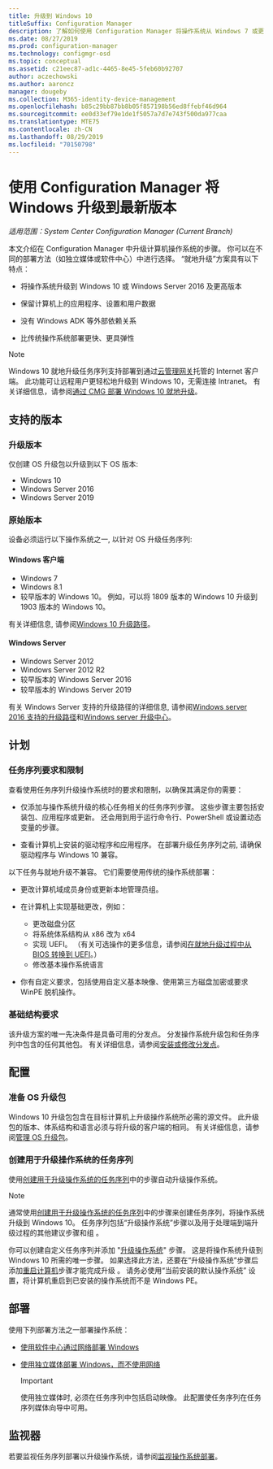 ```yaml
---
title: 升级到 Windows 10
titleSuffix: Configuration Manager
description: 了解如何使用 Configuration Manager 将操作系统从 Windows 7 或更高版本升级到 Windows 10。
ms.date: 08/27/2019
ms.prod: configuration-manager
ms.technology: configmgr-osd
ms.topic: conceptual
ms.assetid: c21eec87-ad1c-4465-8e45-5feb60b92707
author: aczechowski
ms.author: aaroncz
manager: dougeby
ms.collection: M365-identity-device-management
ms.openlocfilehash: b85c29bb87bb8b05f857198b56ed8ffebf46d964
ms.sourcegitcommit: ee0d33ef79e1de1f5057a7d7e743f500da977caa
ms.translationtype: MTE75
ms.contentlocale: zh-CN
ms.lasthandoff: 08/29/2019
ms.locfileid: "70150798"
---
```

# <a name="upgrade-windows-to-the-latest-version-with-configuration-manager"></a>使用 Configuration Manager 将 Windows 升级到最新版本

*适用范围：System Center Configuration Manager (Current Branch)*

本文介绍在 Configuration Manager 中升级计算机操作系统的步骤。 你可以在不同的部署方法（如独立媒体或软件中心）中进行选择。 “就地升级”方案具有以下特点：  

- 将操作系统升级到 Windows 10 或 Windows Server 2016 及更高版本

- 保留计算机上的应用程序、设置和用户数据

- 没有 Windows ADK 等外部依赖关系

- 比传统操作系统部署更快、更具弹性

> [!Note]  
> Windows 10 就地升级任务序列支持部署到通过[云管理网关](/sccm/core/clients/manage/plan-cloud-management-gateway)托管的 Internet 客户端。 此功能可让远程用户更轻松地升级到 Windows 10，无需连接 Intranet。 有关详细信息，请参阅[通过 CMG 部署 Windows 10 就地升级](/sccm/osd/deploy-use/deploy-a-task-sequence#deploy-windows-10-in-place-upgrade-via-cmg)。 <!-- 1357149 -->


## <a name="supported-versions"></a>支持的版本

### <a name="upgrade-version"></a>升级版本

仅创建 OS 升级包以升级到以下 OS 版本:

- Windows 10
- Windows Server 2016
- Windows Server 2019

### <a name="original-version"></a>原始版本

设备必须运行以下操作系统之一, 以针对 OS 升级任务序列:

#### <a name="windows-client"></a>Windows 客户端

- Windows 7
- Windows 8.1
- 较早版本的 Windows 10。 例如，可以将 1809 版本的 Windows 10 升级到 1903 版本的 Windows 10。  

有关详细信息, 请参阅[Windows 10 升级路径](https://docs.microsoft.com/windows/deployment/upgrade/windows-10-upgrade-paths)。

#### <a name="windows-server"></a>Windows Server

- Windows Server 2012
- Windows Server 2012 R2
- 较早版本的 Windows Server 2016
- 较早版本的 Windows Server 2019

有关 Windows Server 支持的升级路径的详细信息, 请参阅[Windows server 2016 支持的升级路径](https://docs.microsoft.com/windows-server/get-started/supported-upgrade-paths#upgrading-previous-retail-versions-of-windows-server-to-windows-server-2016)和[Windows server 升级中心](http://aka.ms/upgradecenter)。


## <a name="BKMK_Plan"></a> 计划  

### <a name="task-sequence-requirements-and-limitations"></a>任务序列要求和限制

查看使用任务序列升级操作系统时的要求和限制，以确保其满足你的需要：  

- 仅添加与操作系统升级的核心任务相关的任务序列步骤。 这些步骤主要包括安装包、应用程序或更新。 还会用到用于运行命令行、PowerShell 或设置动态变量的步骤。  

- 查看计算机上安装的驱动程序和应用程序。 在部署升级任务序列之前, 请确保驱动程序与 Windows 10 兼容。  

以下任务与就地升级不兼容。 它们需要使用传统的操作系统部署：  

- 更改计算机域成员身份或更新本地管理员组。  

- 在计算机上实现基础更改，例如：

  - 更改磁盘分区
  - 将系统体系结构从 x86 改为 x64
  - 实现 UEFI。 （有关可选操作的更多信息，请参阅[在就地升级过程中从 BIOS 转换到 UEFI](/sccm/osd/deploy-use/task-sequence-steps-to-manage-bios-to-uefi-conversion#convert-from-bios-to-uefi-during-an-in-place-upgrade)。）
  - 修改基本操作系统语言  

- 你有自定义要求，包括使用自定义基本映像、使用第三方磁盘加密或要求 WinPE 脱机操作。  

### <a name="infrastructure-requirements"></a>基础结构要求  

该升级方案的唯一先决条件是具备可用的分发点。 分发操作系统升级包和任务序列中包含的任何其他包。 有关详细信息，请参阅[安装或修改分发点](/sccm/core/servers/deploy/configure/install-and-configure-distribution-points)。


## <a name="BKMK_Configure"></a> 配置  

### <a name="prepare-the-os-upgrade-package"></a>准备 OS 升级包  

Windows 10 升级包包含在目标计算机上升级操作系统所必需的源文件。 此升级包的版本、体系结构和语言必须与将升级的客户端的相同。 有关详细信息，请参阅[管理 OS 升级包](/sccm/osd/get-started/manage-operating-system-upgrade-packages)。  

### <a name="create-a-task-sequence-to-upgrade-the-os"></a>创建用于升级操作系统的任务序列  

使用[创建用于升级操作系统的任务序列](/sccm/osd/deploy-use/create-a-task-sequence-to-upgrade-an-operating-system)中的步骤自动升级操作系统。  

> [!NOTE]  
> 通常使用[创建用于升级操作系统的任务序列](/sccm/osd/deploy-use/create-a-task-sequence-to-upgrade-an-operating-system)中的步骤来创建任务序列，将操作系统升级到 Windows 10。 任务序列包括“升级操作系统”步骤以及用于处理端到端升级过程的其他建议步骤和组  。
>
> 你可以创建自定义任务序列并添加 "[升级操作系统](/sccm/osd/understand/task-sequence-steps#BKMK_UpgradeOS)" 步骤。 这是将操作系统升级到 Windows 10 所需的唯一步骤。 如果选择此方法，还要在“升级操作系统”步骤后添加[重启计算机](/sccm/osd/understand/task-sequence-steps#BKMK_RestartComputer)步骤才能完成升级  。 请务必使用“当前安装的默认操作系统”  设置，将计算机重启到已安装的操作系统而不是 Windows PE。  


## <a name="BKMK_Deploy"></a> 部署  

使用下列部署方法之一部署操作系统：  

- [使用软件中心通过网络部署 Windows](/sccm/osd/deploy-use/use-software-center-to-deploy-windows-over-the-network)  

- [使用独立媒体部署 Windows，而不使用网络](/sccm/osd/deploy-use/use-stand-alone-media-to-deploy-windows-without-using-the-network)  

  > [!IMPORTANT]  
  > 使用独立媒体时, 必须在任务序列中包括启动映像。 此配置使任务序列在任务序列媒体向导中可用。


## <a name="monitor"></a>监视器  

若要监视任务序列部署以升级操作系统，请参阅[监视操作系统部署](/sccm/osd/deploy-use/monitor-operating-system-deployments)。  
